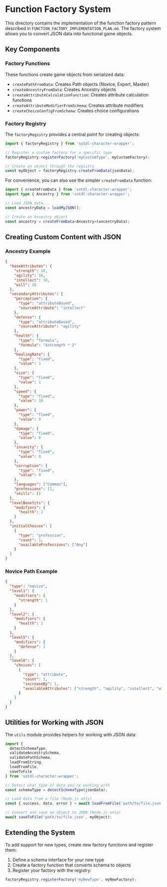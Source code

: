 # Function Factory System

This directory contains the implementation of the function factory pattern described in `FUNCTION_FACTORY_IMPLEMENTATION_PLAN.md`. The factory system allows you to convert JSON data into functional game objects.

## Key Components

### Factory Functions

These functions create game objects from serialized data:

- `createPathFromData`: Creates Path objects (Novice, Expert, Master)
- `createAncestryFromData`: Creates Ancestry objects
- `createAttributeCalculationFunction`: Creates attribute calculation functions
- `createAttributeModifierFromSchema`: Creates attribute modifiers
- `createChoiceConfigFromSchema`: Creates choice configurations

### Factory Registry

The `factoryRegistry` provides a central point for creating objects:

```typescript
import { factoryRegistry } from 'sotdl-character-wrapper';

// Register a custom factory for a specific type
factoryRegistry.registerFactory('myCustomType', myCustomFactory);

// Create an object through the registry
const myObject = factoryRegistry.createFromData(jsonData);
```

For convenience, you can also use the simpler `createFromData` function:

```typescript
import { createFromData } from 'sotdl-character-wrapper';
import type { Ancestry } from 'sotdl-character-wrapper';

// Load JSON data...
const ancestryData = loadMyJSON();

// Create an Ancestry object
const ancestry = createFromData<Ancestry>(ancestryData);
```

## Creating Custom Content with JSON

### Ancestry Example

```json
{
  "baseAttributes": {
    "strength": 10,
    "agility": 10,
    "intellect": 10,
    "will": 10
  },
  "secondaryAttributes": {
    "perception": {
      "type": "attributeBased",
      "sourceAttribute": "intellect"
    },
    "defense": {
      "type": "attributeBased",
      "sourceAttribute": "agility"
    },
    "health": {
      "type": "formula",
      "formula": "$strength * 2"
    },
    "healingRate": {
      "type": "fixed",
      "value": 1
    },
    "size": {
      "type": "fixed",
      "value": 1
    },
    "speed": {
      "type": "fixed",
      "value": 10
    },
    "power": {
      "type": "fixed",
      "value": 0
    },
    "damage": {
      "type": "fixed",
      "value": 0
    },
    "insanity": {
      "type": "fixed",
      "value": 0
    },
    "corruption": {
      "type": "fixed",
      "value": 0
    },
    "languages": ["Common"],
    "professions": [],
    "skills": []
  },
  "levelBenefits": {
    "modifiers": {
      "health": 2
    }
  },
  "initialChoices": [
    {
      "type": "profession",
      "count": 1,
      "availableProfessions": ["Any"]
    }
  ]
}
```

### Novice Path Example

```json
{
  "type": "novice",
  "level1": {
    "modifiers": {
      "strength": 1
    }
  },
  "level2": {
    "modifiers": {
      "health": 2
    }
  },
  "level5": {
    "modifiers": {
      "defense": 1
    }
  },
  "level8": {
    "choices": [
      {
        "type": "attribute",
        "count": 1,
        "increaseBy": 1,
        "availableAttributes": ["strength", "agility", "intellect", "will"]
      }
    ]
  }
}
```

## Utilities for Working with JSON

The `utils` module provides helpers for working with JSON data:

```typescript
import { 
  detectSchemaType, 
  validateAncestrySchema,
  validatePathSchema,
  loadFromString,
  loadFromFile,
  saveToFile
} from 'sotdl-character-wrapper';

// Detect what type of data you're working with
const schemaType = detectSchemaType(jsonData);

// Load data from a file (Node.js only)
const { success, data, error } = await loadFromFile('path/to/file.json');

// Convert and save an object to JSON (Node.js only)
await saveToFile('path/to/file.json', myObject);
```

## Extending the System

To add support for new types, create new factory functions and register them:

1. Define a schema interface for your new type
2. Create a factory function that converts schema to objects
3. Register your factory with the registry:

```typescript
factoryRegistry.registerFactory('myNewType', myNewFactory);
``` 